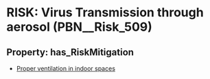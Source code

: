 # RISK: __Virus Transmission through aerosol__ (PBN__Risk_509)

## Property: has_RiskMitigation

* [Proper ventilation in indoor spaces](PBN__RiskMitigation_719)

